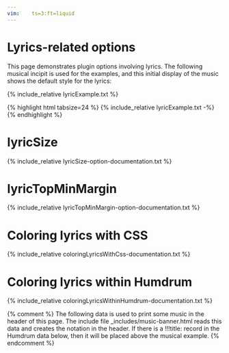 ```yaml
---
vim:	ts=3:ft=liquid
---
```



# Lyrics-related options #

This page demonstrates plugin options involving lyrics.  The following musical
incipit is used for the examples, and this initial display of the music shows the
default style for the lyrics:

{% include_relative lyricExample.txt %}

{% highlight html tabsize=24 %}
{% include_relative lyricExample.txt -%}
{% endhighlight %}




# lyricSize #

{% include_relative lyricSize-option-documentation.txt %}



# lyricTopMinMargin #

{% include_relative lyricTopMinMargin-option-documentation.txt %}



# Coloring lyrics with CSS #

{% include_relative coloringLyricsWithCss-documentation.txt %}



# Coloring lyrics within Humdrum #

{% include_relative coloringLyricsWithinHumdrum-documentation.txt %}




{% comment %}
	The following data is used to print some music in the header of this page.
	The include file _includes/music-banner.html reads this data and creates
	the notation in the header.  If there is a !!!title: record in the
	Humdrum data below, then it will be placed above the musical example.
{% endcomment %}

<div style="display:none" id="title-notation-source">
!!!title: <a target="_blank" title="A Collection of Twenty Four Songs By English Composers of the 17th and 18th Centuries: From Lawes to Linley, Edited by G.E.P. Arkwright, Parker and Son, 27 Broad-street, Oxford; 1908, pp. 26-27" href='http://conquest.imslp.info/files/imglnks/usimg/c/cc/IMSLP281045-SIBLEY1802.19522.78d6-39087011123033score.pdf#page=38'>Purcell/Heveningham: If music be the food of love</a>
{% include banner-scores/purcell-if_music_be_the_food_of_love.krn -%}
</div>



